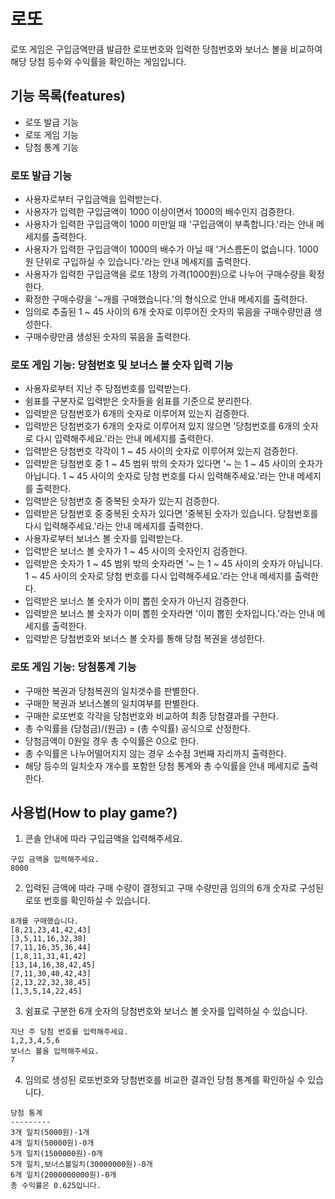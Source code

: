 # 로또

로또 게임은 구입금액만큼 발급한 로또번호와 입력한 당첨번호와 보너스 볼을 비교하여 해당 당첨 등수와 수익률을 확인하는 게임입니다.

## 기능 목록(features)

* 로또 발급 기능
* 로또 게임 기능
* 당첨 통계 기능

### 로또 발급 기능

* 사용자로부터 구입금액을 입력받는다.
* 사용자가 입력한 구입금액이 1000 이상이면서 1000의 배수인지 검증한다.
* 사용자가 입력한 구입금액이 1000 미만일 때 '구입금액이 부족합니다.'라는 안내 메세지를 출력한다.
* 사용자가 입력한 구입금액이 1000의 배수가 아닐 때 '거스름돈이 없습니다. 1000원 단위로 
구입하실 수 있습니다.'라는 안내 메세지를 출력한다.
* 사용자가 입력한 구입금액을 로또 1장의 가격(1000원)으로 나누어 구매수량을 확정한다.
* 확정한 구매수량을 '~개를 구매했습니다.'의 형식으로 안내 메세지를 출력한다.
* 임의로 추출된 1 ~ 45 사이의 6개 숫자로 이루어진 숫자의 묶음을 구매수량만큼 생성한다.
* 구매수량만큼 생성된 숫자의 묶음을 출력한다.

### 로또 게임 기능: 당첨번호 및 보너스 볼 숫자 입력 기능

* 사용자로부터 지난 주 당첨번호를 입력받는다.
* 쉼표를 구분자로 입력받은 숫자들을 쉼표를 기준으로 분리한다.
* 입력받은 당첨번호가 6개의 숫자로 이루어져 있는지 검증한다.
* 입력받은 당첨번호가 6개의 숫자로 이루어져 있지 않으면 '당첨번호를 6개의 숫자로 다시 입력해주세요.'라는 안내 메세지를 출력한다.
* 입력받은 당첨번호 각각이 1 ~ 45 사이의 숫자로 이루어져 있는지 검증한다.
* 입력받은 당첨번호 중 1 ~ 45 범위 밖의 숫자가 있다면 '~ 는 1 ~ 45 사이의 숫자가 아닙니다. 1 ~ 45 사이의 숫자로 당첨 번호를 다시 입력해주세요.'라는 안내 메세지를 출력한다.
* 입력받은 당첨번호 중 중복된 숫자가 있는지 검증한다.
* 입력받은 당첨번호 중 중복된 숫자가 있다면 '중복된 숫자가 있습니다. 당첨번호를 다시 입력해주세요.'라는 안내 메세지를 출력한다.
* 사용자로부터 보너스 볼 숫자를 입력받는다.
* 입력받은 보너스 볼 숫자가 1 ~ 45 사이의 숫자인지 검증한다.
* 입력받은 숫자가 1 ~ 45 범위 밖의 숫자라면 '~ 는 1 ~ 45 사이의 숫자가 아닙니다. 1 ~ 45 사이의 숫자로 당첨 번호를 다시 입력해주세요.'라는 안내 메세지를 출력한다.
* 입력받은 보너스 볼 숫자가 이미 뽑힌 숫자가 아닌지 검증한다.
* 입력받은 보너스 볼 숫자가 이미 뽑힌 숫자라면 '이미 뽑힌 숫자입니다.'라는 안내 메세지를 출력한다.
* 입력받은 당첨번호와 보너스 볼 숫자를 통해 당첨 복권을 생성한다.

### 로또 게임 기능: 당첨통계 기능

* 구매한 복권과 당첨복권의 일치갯수를 판별한다.
* 구매한 복권과 보너스볼의 일치여부를 판별한다.
* 구매한 로또번호 각각을 당첨번호와 비교하여 최종 당첨결과를 구한다.
* 총 수익률을 (당첨금)/(원금) = (총 수익률) 공식으로 산정한다.
* 당첨금액이 0원일 경우 총 수익률은 0으로 한다.
* 총 수익률은 나누어떨어지지 않는 경우 소수점 3번째 자리까지 출력한다.
* 해당 등수의 일치숫자 개수를 포함한 당첨 통계와 총 수익률을 안내 메세지로 출력한다.

## 사용법(How to play game?)

1) 콘솔 안내에 따라 구입금액을 입력해주세요.

```
구입 금액을 입력해주세요.
8000
```

2) 입력된 금액에 따라 구매 수량이 결정되고 구매 수량만큼 임의의 6개 숫자로 구성된 로또 번호를 확인하실 수 있습니다.

```
8개를 구매했습니다.
[8,21,23,41,42,43]
[3,5,11,16,32,38]
[7,11,16,35,36,44]
[1,8,11,31,41,42]
[13,14,16,38,42,45]
[7,11,30,40,42,43]
[2,13,22,32,38,45]
[1,3,5,14,22,45]
```

3) 쉼표로 구분한 6개 숫자의 당첨번호와 보너스 볼 숫자를 입력하실 수 있습니다. 

```
지난 주 당첨 번호를 입력해주세요.
1,2,3,4,5,6
보너스 볼을 입력해주세요.
7
```
 
4) 임의로 생성된 로또번호와 당첨번호를 비교한 결과인 당첨 통계를 확인하실 수 있습니다.

```
당첨 통계
---------
3개 일치(5000원)-1개
4개 일치(50000원)-0개
5개 일치(1500000원)-0개
5개 일치,보너스볼일치(30000000원)-0개
6개 일치(2000000000원)-0개
총 수익률은 0.625입니다.
```